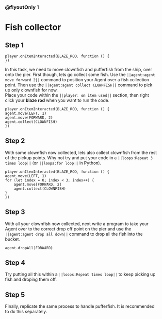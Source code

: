 ### @flyoutOnly 1


# Fish collector


## Step 1

```template
player.onItemInteracted(BLAZE_ROD, function () {
})
```

In this task, we need to move clownfish and pufferfish from the ship, over onto the pier. First though, lets go collect some fish. Use the ``||agent:agent move forward 2||`` command to position your Agent over a fish collection point. 
Then use the ``||agent:agent collect CLOWNFISH||`` command to pick up only clownfish for now.   
Place your code within the ``||player: on item used||`` section, then right click your **blaze rod** when you want to run the code.

```blocks
player.onItemInteracted(BLAZE_ROD, function () {
agent.move(LEFT, 1)
agent.move(FORWARD, 2)
agent.collect(CLOWNFISH)
})

```

## Step 2
With some clownfish now collected, lets also collect clownfish from the rest of the pickup points. Why not try and put your code in a ``||loops:Repeat 3 times loop||`` (or ``||loops:for loop||`` in Python).

```blocks
player.onItemInteracted(BLAZE_ROD, function () {
agent.move(LEFT, 1)
for (let index = 0; index < 3; index++) {
    agent.move(FORWARD, 2)
    agent.collect(CLOWNFISH)
}
})

```

## Step 3
With all your clownfish now collected, next write a program to take your Agent over to the correct drop off point on the pier and use the ``||agent:agent drop all down||`` command to drop all the fish into the bucket.

```ghost
agent.dropAll(FORWARD)
```

## Step 4
Try putting all this within a ``||loops:Repeat times loop||`` to keep picking up fish and droping them off.

## Step 5
Finally, replicate the same process to handle pufferfish. It is recommended to do this separately.
